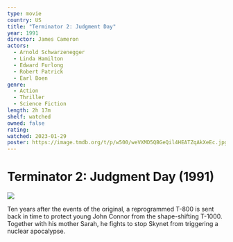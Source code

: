 ```yaml
---
type: movie
country: US
title: "Terminator 2: Judgment Day"
year: 1991
director: James Cameron
actors:
  - Arnold Schwarzenegger
  - Linda Hamilton
  - Edward Furlong
  - Robert Patrick
  - Earl Boen
genre:
  - Action
  - Thriller
  - Science Fiction
length: 2h 17m
shelf: watched
owned: false
rating:
watched: 2023-01-29
poster: https://image.tmdb.org/t/p/w500/weVXMD5QBGeQil4HEATZqAkXeEc.jpg
---
```


# Terminator 2: Judgment Day (1991)

![](https://image.tmdb.org/t/p/w500/weVXMD5QBGeQil4HEATZqAkXeEc.jpg)

Ten years after the events of the original, a reprogrammed T-800 is sent back in time to protect young John Connor from the shape-shifting T-1000. Together with his mother Sarah, he fights to stop Skynet from triggering a nuclear apocalypse.